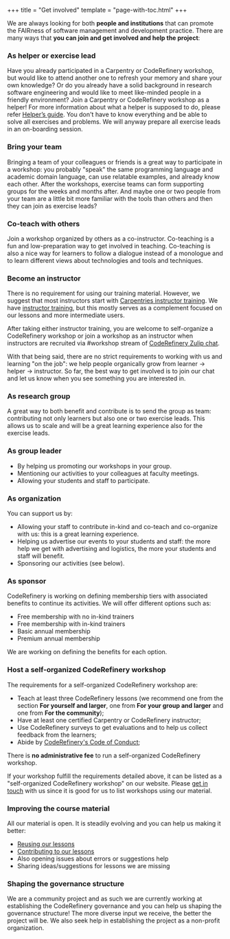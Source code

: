 +++
title = "Get involved"
template = "page-with-toc.html"
+++

We are always looking for both **people and institutions** that can promote the
FAIRness of software management and development practice. There are many ways
that **you can join and get involved and help the project**:


### As helper or exercise lead

Have you already participated in a Carpentry or CodeRefinery workshop, but
would like to attend another one to refresh your memory and share your own
knowledge? Or do you already have a solid background in research software
engineering and would like to meet like-minded people in a friendly
environment? Join a Carpentry or CodeRefinery workshop as a helper! For more
information about what a helper is supposed to do, please
refer [Helper’s guide](https://coderefinery.github.io/manuals/helping-and-teaching/).
You don't have to know everything and be able to solve all exercises and
problems.  We will anyway prepare all exercise leads in an on-boarding session.


### Bring your team

Bringing a team of your colleagues or friends is a great way to participate in
a workshop: you probably "speak" the same programming language and academic
domain language, can use relatable examples, and already know each other. After
the workshops, exercise teams can form supporting groups for the weeks and
months after. And maybe one or two people from your team are a little bit more
familiar with the tools than others and then they can join as exercise leads?


### Co-teach with others

Join a workshop organized by others as a co-instructor. Co-teaching is a fun
and low-preparation way to get involved in teaching. Co-teaching is also a nice
way for learners to follow a dialogue instead of a monologue and to learn
different views about technologies and tools and techniques.


### Become an instructor

There is no requirement for using our training material. However, 
we suggest that most instructors start with [Carpentries instructor
training](https://carpentries.org/become-instructor/). We have [instructor
training](https://coderefinery.github.io/instructor-training/), but
this mostly serves as a complement focused on our lessons and more
intermediate users.

After taking either instructor training, you are welcome to
self-organize a CodeRefinery workshop or join a workshop as an
instructor when instructors are recruited via #workshop stream of
[CodeRefinery Zulip chat](https://coderefinery.github.io/manuals/chat/).

With that being said, there are no strict requirements to working with
us and learning "on the job": we help people organically grow from
learner → helper → instructor.  So far, the best way to get involved is to
join our chat and let us know when you see something you are
interested in.


### As research group

A great way to both benefit and contribute is to send the group as team:
contributing not only learners but also one or two exercise leads. This allows
us to scale and will be a great learning experience also for the exercise
leads.


### As group leader

- By helping us promoting our workshops in your group.
- Mentioning our activities to your colleagues at faculty meetings.
- Allowing your students and staff to participate.


### As organization

You can support us by:
- Allowing your staff to contribute in-kind and co-teach and co-organize with us: this is a great learning experience.
- Helping us advertise our events to your students and staff: the more help we get with advertising and logistics, the more
  your students and staff will benefit.
- Sponsoring our activities (see below).


### As sponsor

CodeRefinery is working on defining membership tiers with associated benefits
to continue its activities.  We will offer different options such as:
- Free membership with no in-kind trainers
- Free membership with in-kind trainers
- Basic annual membership
- Premium annual membership

We are working on defining the benefits for each option.


### Host a self-organized CodeRefinery workshop

The requirements for a self-organized CodeRefinery workshop are:
- Teach at least three CodeRefinery lessons (we recommend one from the section **For yourself and larger**, one from **For your group and larger** and one from **For the community**);
- Have at least one certified Carpentry or CodeRefinery instructor;
- Use CodeRefinery surveys to get evaluations and to help us collect feedback from the learners;
- Abide by [CodeRefinery's Code of Conduct](https://coderefinery.org/about/code-of-conduct/);

There is **no administrative fee** to run a self-organized CodeRefinery workshop. 

If your workshop fulfill the requirements detailed above, it can be listed as a
"self-organized CodeRefinery workshop" on our website. Please [get in
touch](/organization/contact/) with us since it is good for us to list
workshops using our material.


### Improving the course material

All our material is open. It is steadily evolving and you can help us making it better:
- [Reusing our lessons](/lessons/reusing/)
- [Contributing to our lessons](/lessons/contributing/)
- Also opening issues about errors or suggestions help
- Sharing ideas/suggestions for lessons we are missing


### Shaping the governance structure

We are a community project and as such we are currently working at establishing
the CodeRefinery governance and you can help us shaping the governance
structure! The more diverse input we receive, the better the project will be.
We also seek help in establishing the project as a non-profit organization.
